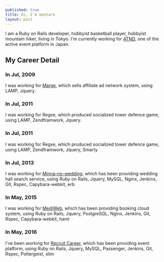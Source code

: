 ```yaml
---
published: true
title: Hi, I'm Gentaro
layout: post
---
```

I am a Ruby on Rails developer, hobbyist basketball player, hobbyist mountain hiker, living in Tokyo. I'm currently working for [ATND](https://atnd.org/), one of the active event platform in Japan.



## My Career Detail
### In Jul, 2009
I was working for [Marge](http://www.maru.jp/), which sells affiliate ad network system, using LAMP, Jquery.

### In Jul, 2011
I was working for Regxe, which produced socialized tower defence game, using LAMP, Zendframwork, Jquery.

### In Jul, 2011
I was working for Regxe, which produced socialized tower defence game, using LAMP, Zendframwork, Jquery, Smarty

### In Jul, 2013
I was working for [Minna-no-wedding](http://www.mwed.jp/), which has  been providing  wedding hall search service, using Ruby on Rails, Jquery, MySQL, Nginx, Jenkins, Git, Rspec, Capybara-webkit, erb

### In May, 2015
I was working for [MediWeb](http://www.mediweb.jp/), which has  been providing booking cloud system, using Ruby on Rails, Jquery, PostgreSQL, Nginx, Jenkins, Git, Rspec, Capybara-webkit, haml

### In May, 2016
I've been working for [Recruit Career](https://www.recruitcareer.co.jp/), which has  been providing event platform, using Ruby on Rails, Jquery, MySQL, Passenger, Jenkins, Git, Rspec, Poltergeist, slim
